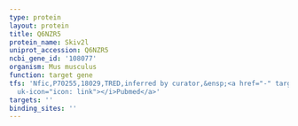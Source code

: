 ```yaml
---
type: protein
layout: protein
title: Q6NZR5
protein_name: Skiv2l
uniprot_accession: Q6NZR5
ncbi_gene_id: '108077'
organism: Mus musculus
function: target gene
tfs: 'Nfic,P70255,18029,TRED,inferred by curator,&ensp;<a href="-" target="_blank"><i
  uk-icon="icon: link"></i>Pubmed</a>'
targets: ''
binding_sites: ''
---
```

